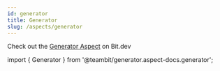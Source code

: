 ```yaml
---
id: generator
title: Generator
slug: /aspects/generator
---
```


Check out the [Generator Aspect](https://bit.dev/teambit/generator/generator) on Bit.dev

import { Generator } from '@teambit/generator.aspect-docs.generator';

<Generator />
